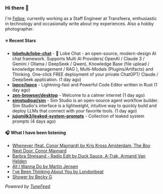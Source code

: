 ### Hi there 👋

I'm [Felipe](https://felipevm.com), currently working as a Staff Engineer at Transfeera, enthusiastic in technology and occasionally write about my experiences. Also a hobby photographer.

#### ⭐ Recent Stars
- **[lobehub/lobe-chat](https://github.com/lobehub/lobe-chat)** - 🤯 Lobe Chat - an open-source, modern-design AI chat framework. Supports Multi AI Providers( OpenAI / Claude 3 / Gemini / Ollama / DeepSeek / Qwen), Knowledge Base (file upload / knowledge management / RAG ), Multi-Modals (Plugins/Artifacts) and Thinking. One-click FREE deployment of your private ChatGPT/ Claude / DeepSeek application. (1 day ago)
- **[lapce/lapce](https://github.com/lapce/lapce)** - Lightning-fast and Powerful Code Editor written in Rust (1 day ago)
- **[zen-browser/desktop](https://github.com/zen-browser/desktop)** - Welcome to a calmer internet (1 day ago)
- **[simstudioai/sim](https://github.com/simstudioai/sim)** - Sim Studio is an open-source agent workflow builder. Sim Studio&#39;s interface is a lightweight, intuitive way to quickly build and deploy LLMs that connect with your favorite tools. (1 day ago)
- **[jujumilk3/leaked-system-prompts](https://github.com/jujumilk3/leaked-system-prompts)** - Collection of leaked system prompts (4 days ago)

#### 🎧 What I have been listening
- [Whenever (feat. Conor Maynard) by Kris Kross Amsterdam, The Boy Next Door, Conor Maynard](https://open.spotify.com/track/3DGar7krWlmrXRFHBcQF6z)
- [Barbra Streisand - Radio Edit by Duck Sauce, A-Trak, Armand Van Helden](https://open.spotify.com/track/782lNGn2rEHVn8JomdtRA7)
- [All I Wanna Do by Martin Jensen](https://open.spotify.com/track/1Cq23W4ZxHTY8QbP40qjEc)
- [I&#39;ve Been Thinking About You by Londonbeat](https://open.spotify.com/track/50PeqUz1BjMw9ayNTk5O4d)
- [Shower by Becky G](https://open.spotify.com/track/3DmW6y7wTEYHJZlLo1r6XJ)

_Powered by [TuneFeed](https://tunefeed.app?ref=github.com)_
